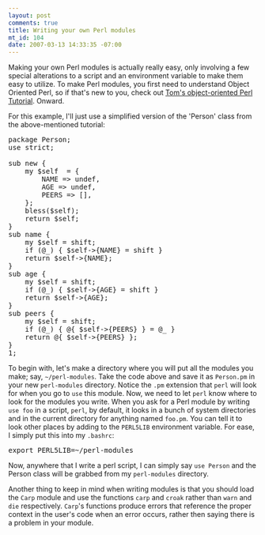 ```yaml
--- 
layout: post
comments: true
title: Writing your own Perl modules
mt_id: 104
date: 2007-03-13 14:33:35 -07:00
---
```

Making your own Perl modules is actually really easy, only involving a few special alterations to a script and an environment variable to make them easy to utilize.  To make Perl modules, you first need to understand Object Oriented Perl, so if that's new to you, check out [Tom's object-oriented Perl Tutorial](http://search.cpan.org/dist/perl/pod/perltoot.pod).  Onward.

For this example, I'll just use a simplified version of the 'Person' class from the above-mentioned tutorial:
<pre class="brush: perl;">
package Person;
use strict;

sub new {
	my $self  = {
		NAME => undef,
		AGE => undef,
		PEERS => [],
	};
	bless($self);
	return $self;
}
sub name {
	my $self = shift;
	if (@_) { $self->{NAME} = shift }
	return $self->{NAME};
}
sub age {
	my $self = shift;
	if (@_) { $self->{AGE} = shift }
	return $self->{AGE};
}
sub peers {
	my $self = shift;
	if (@_) { @{ $self->{PEERS} } = @_ }
	return @{ $self->{PEERS} };
}
1;
</pre>

To begin with, let's make a directory where you will put all the modules you make; say, `~/perl-modules`.  Take the code above and save it as `Person.pm` in your new `perl-modules` directory.  Notice the `.pm` extension that `perl` will look for when you go to `use` this module.  Now, we need to let `perl` know where to look for the modules you write.  When you ask for a Perl module by writing `use foo` in a script, `perl`, by default, it looks in a bunch of system directories and in the current directory for anything named `foo.pm`.  You can tell it to look other places by adding to the `PERL5LIB` environment variable.  For ease, I simply put this into my `.bashrc`:

<pre>
export PERL5LIB=~/perl-modules
</pre>

Now, anywhere that I write a perl script, I can simply say `use Person` and the Person class will be grabbed from my `perl-modules` directory.

Another thing to keep in mind when writing modules is that you should load the `Carp` module and use the functions `carp` and `croak` rather than `warn` and `die` respectively.  `Carp`'s functions produce errors that reference the proper context in the user's code when an error occurs, rather then saying there is a problem in your module.
